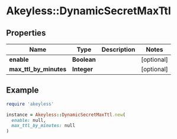 # Akeyless::DynamicSecretMaxTtl

## Properties

| Name | Type | Description | Notes |
| ---- | ---- | ----------- | ----- |
| **enable** | **Boolean** |  | [optional] |
| **max_ttl_by_minutes** | **Integer** |  | [optional] |

## Example

```ruby
require 'akeyless'

instance = Akeyless::DynamicSecretMaxTtl.new(
  enable: null,
  max_ttl_by_minutes: null
)
```

